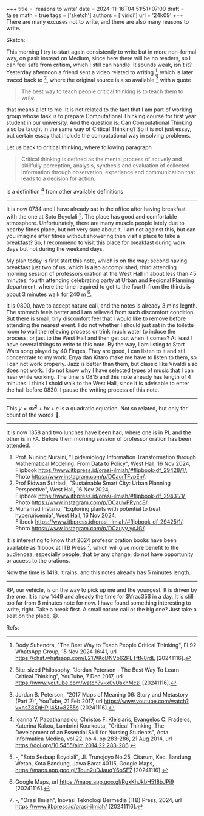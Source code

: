 +++
title = 'reasons to write'
date = 2024-11-16T04:51:51+07:00
draft = false
math = true
tags = ['sketch']
authors = ['viridi']
url = '24k09'
+++
There are many excuses not to write, and there are also many reasons to write.

<!--more-->

Sketch:

This morning I try to start again consistently to write but in more non-formal way, on pasir instead on Medium, since here there will be no readers, so I can feel safe from critism, which I still can handle. It sounds weak, isn't it? Yesterday afternoon a friend sent a video related to writing  [^suhendra_2024], which is later traced back to [^philosophy_2017], where the original source is also available [^peterson_2017] with a quote

> The best way to teach people critical thinking is to teach them to write.

that means a lot to me. It is not related to the fact that I am part of working group whose task is to prepare Computational Thinking course for first year student in our university. And the question is: Can Computational Thinking also be taught in the same way of Critical Thinking? So it is not just essay, but certain essay that include the computational way in solving problems.

Let us back to critical thinking, where following paragraph

> Critical thinking is defined as the mental process of actively and skillfully perception, analysis, synthesis and evaluation of collected information through observation, experience and communication that leads to a decision for action. 

is a definition [^papathanasiou_2014] from other available definitions

---

It is now 0734 and I have already sat in the office after having breakfast with the one at Soto Boyolali [^boyolali_2024]. The place has good and comfortable atmosphere. Unfortunately, there are many muscle people lately due to nearby fitnes place, but not very sure about it. I am not against this, but can you imagine after fitnes without showering then visit a place to take a breakfast? So, I recommend to visit this place for breakfast during work days but not during the weekend days. 

My plan today is first start this note, which is on the way; second having breakfast just two of us, which is also accomplished; third attending morning session of professors oration at the West Hall in about less than 45 minutes; fourth attending celebrating party at Urban and Regional Planning department, where the time required to get to the fourth from the thirds is about 3 minutes walk for 240 m [^maps_2024].

It is 0800, have to accept nature call, and the notes is already 3 mins legnth. The stomach feels better and I am relieved from such discomfort condition. But there is small, tiny discomfort feel that I would like to remove before attending the nearest event. I do not whether I should just sat in the toilette room to wail the relieving process or trink much water to induce the process, or just to the West Hall and then get out when it comes? At least I have several things to write to this note. By the way, I am listing to Start Wars song played by 40 Finges. They are good, I can listen to it and stil concentrate to my work. Enya dan Kitaro make me have to listen to them, so I can not work properly. Jazz is better than them, but classic like Vivaldi also does not work. I do not know why I have selected types of music that I can hear while working. The time is 0815 and this note already has length of 4 minutes. I think I shold walk to the West Hall, since it is advisable to enter the hall before 0830. I pause the writing process of this note. 

---

This $y = ax^2 + bx + c$ is a quadratic equation. Not so related, but only for count of the words :pray:.

---
It is now 1358 and two lunches have been had, where one is in PL and the other is in FA. Before them morning session of professor oration has been attended.

1. Prof. Nuning Nuraini, "Epidemiology Information Transformation through Mathematical Modeling: From Data to Policy", West Hall, 16 Nov 2024, \
  Flipbook https://www.itbpress.id/orasi-ilmiah/#flipbook-df_29428/1/, \
  Photo https://www.instagram.com/p/DCaurTFypEn/.
2. Prof Ridwan Sutriadi, "Sustainable  Smart City: Urban Planning Perspective", West Hall, 16 Nov 2024, \
  Flipbook https://www.itbpress.id/orasi-ilmiah/#flipbook-df_29431/1/, \
  Photo https://www.instagram.com/p/DCauwPRync8/.
3. Muhamad Instanu, "Exploring plants with potential to treat hyperuricemia", West Hall, 16 Nov 2024, \
Flibook https://www.itbpress.id/orasi-ilmiah/#flipbook-df_29425/1/, \
Photo https://www.instagram.com/p/DCauyy_yoJG/.

It is interesting to know that 2024 profesor oration books have been available as flibook at ITB Press [^itbpress_2024], which will give more benefit to the audiencea, especially people, that by any change, do not have opportunity or access to the orations.

Now the time is 1418, it rains, and this notes already has 5 minutes length.

---

RP, our vehicle, is on the way to pick up me and the youngest. It is driven by the one. It is now 1449 and already the time for $\frac35$ in a day. It is still too far from 6 minutes note for now. I have found something interesting to write, right. Take a break first. A small nature call or the big one? Just take a seat on the place, :smile:.


Refs:

[^boyolali_2024]: -, "Soto Sedaap Boyolali", Jl. Trunojoyo No.25, Citarum, Kec. Bandung Wetan, Kota Bandung, Jawa Barat 40115, Google Maps, https://maps.app.goo.gl/Toun2uDJauqY6bSF7 [20241116].

[^itbpress_2024]: -, "Orasi Ilmiah", Inovasi Teknologi Bermedia (ITB) Press, 2024, url https://www.itbpress.id/orasi-ilmiah/ [20241116].

[^maps_2024]: Google Maps, url https://maps.app.goo.gl/RgxKhJkbH518bJPi9 [20241116].

[^suhendra_2024]: Dody Suhendra, "The Best Way to Teach People Critical Thinking", FI 92 WhatsApp Group, 15 Nov 2024 16:41, url https://chat.whatsapp.com/L21WKoDNVb62PETftN8rdL [20241116].

[^papathanasiou_2014]: Ioanna V. Papathanasiou, Christos F. Kleisiaris, Evangelos C. Fradelos, Katerina Kakou, Lambrini Kourkouta, "Critical Thinking: The Development of an Essential Skill for Nursing Students", Acta Informatica Medica, vol 22, no 4, pp 283-286, 21 Aug 2014, url https://doi.org/10.5455/aim.2014.22.283-286.

[^peterson_2017]: Jordan B. Peterson, "2017 Maps of Meaning 06: Story and Metastory (Part 2)", YouTube, 21 Feb 2017, url https://www.youtube.com/watch?v=nsZ8XqHPjI4&t=8255s [20241116].

[^philosophy_2017]: Bite-sized Philosophy, "Jordan Peterson - The Best Way To Learn Critical Thinking", YouTube, 7 Dec 2017, url https://www.youtube.com/watch?v=x0vUsxhMczI [20241116].

